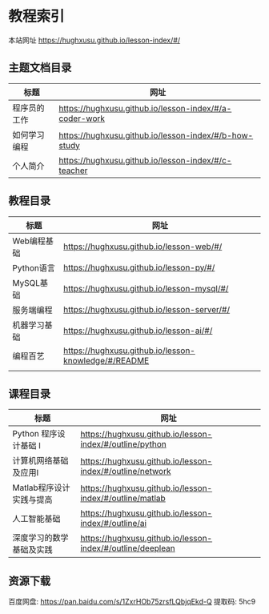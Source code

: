 # 教程索引

本站网址 https://hughxusu.github.io/lesson-index/#/

## 主题文档目录

| 标题         | 网址                                                   |
| ------------ | ------------------------------------------------------ |
| 程序员的工作 | https://hughxusu.github.io/lesson-index/#/a-coder-work |
| 如何学习编程 | https://hughxusu.github.io/lesson-index/#/b-how-study  |
| 个人简介     | https://hughxusu.github.io/lesson-index/#/c-teacher    |

## 教程目录

| 标题         | 网址                                                 |
| ------------ | ---------------------------------------------------- |
| Web编程基础  | https://hughxusu.github.io/lesson-web/#/             |
| Python语言   | https://hughxusu.github.io/lesson-py/#/              |
| MySQL基础    | https://hughxusu.github.io/lesson-mysql/#/           |
| 服务端编程   | https://hughxusu.github.io/lesson-server/#/          |
| 机器学习基础 | https://hughxusu.github.io/lesson-ai/#/              |
| 编程百艺     | https://hughxusu.github.io/lesson-knowledge/#/README |
|              |                                                      |

## 课程目录

| 标题                     | 网址                                                       |
| ------------------------ | ---------------------------------------------------------- |
| Python 程序设计基础 I    | https://hughxusu.github.io/lesson-index/#/outline/python   |
| 计算机网络基础及应用Ⅰ    | https://hughxusu.github.io/lesson-index/#/outline/network  |
| Matlab程序设计实践与提高 | https://hughxusu.github.io/lesson-index/#/outline/matlab   |
| 人工智能基础             | https://hughxusu.github.io/lesson-index/#/outline/ai       |
| 深度学习的数学基础及实践 | https://hughxusu.github.io/lesson-index/#/outline/deeplean |

## 资源下载

百度网盘: https://pan.baidu.com/s/1ZxrHOb75zrsfLQbjqEkd-Q 提取码: 5hc9 

